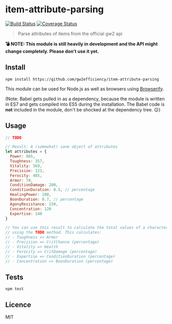 # item-attribute-parsing

[![Build Status](https://img.shields.io/travis/gw2efficiency/item-attribute-parsing.svg?style=flat-square)](https://travis-ci.org/gw2efficiency/item-attribute-parsing)
[![Coverage Status](https://img.shields.io/codecov/c/github/gw2efficiency/item-attribute-parsing/master.svg?style=flat-square)](https://codecov.io/github/gw2efficiency/item-attribute-parsing)

> Parse attributes of items from the official gw2 api

**:bomb: NOTE: This module is still heavily in development and the API might change completely. Please don't use it yet.**

## Install

```
npm install https://github.com/gw2efficiency/item-attribute-parsing
```

This module can be used for Node.js as well as browsers using [Browserify](https://github.com/substack/browserify-handbook#how-node_modules-works).

(Note: Babel gets pulled in as a dependency, because the module is written in ES7 and 
gets compiled into ES5 during the installation. The Babel code is **not** included in the module, 
don't be shocked at the dependency tree. :wink:)

## Usage

```js
// TODO

// Result: A (somewhat) sane object of attributes
let attributes = {
  Power: 865,
  Toughness: 357,
  Vitality: 569,
  Precision: 123,
  Ferocity: 485,
  Armor: 70,
  ConditionDamage: 200,
  ConditionDuration: 0.5, // percentage
  HealingPower: 100,
  BoonDuration: 0.7, // percentage
  AgonyResistance: 150,
  Concentration: 120
  Expertise: 140
}

// You can use this result to calculate the total values of a character
// using the TODO method. This calculates:
// - Toughness => Armor
// - Precision => CritChance (percentage)
// - Vitality => Health
// - Ferocity => CritDamage (percentage)
// - Expertise => ConditionDuration (percentage)
// - Concentration => BoonDuration (percentage)
```

## Tests

```
npm test
```

## Licence

MIT
